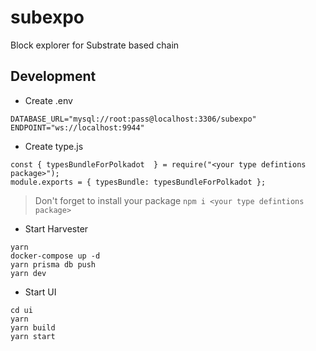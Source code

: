 # subexpo

Block explorer for Substrate based chain 

## Development

- Create .env
```
DATABASE_URL="mysql://root:pass@localhost:3306/subexpo"
ENDPOINT="ws://localhost:9944"
```

- Create type.js
```
const { typesBundleForPolkadot  } = require("<your type defintions package>");
module.exports = { typesBundle: typesBundleForPolkadot };
```
> Don't forget to install your package `npm i <your type defintions package>`

- Start Harvester
```
yarn
docker-compose up -d
yarn prisma db push
yarn dev
```

- Start UI
```
cd ui
yarn
yarn build
yarn start
```